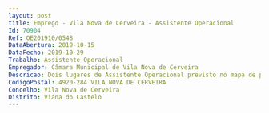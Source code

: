 ```yaml
--- 
layout: post
title: Emprego - Vila Nova de Cerveira - Assistente Operacional
Id: 70904
Ref: OE201910/0548
DataAbertura: 2019-10-15
DataFecho: 2019-10-29
Trabalho: Assistente Operacional
Empregador: Câmara Municipal de Vila Nova de Cerveira
Descricao: Dois lugares de Assistente Operacional previsto no mapa de pessoal desta Câmara Municipal, integrados na Divisão Sociocultural e Desportiva, conforme a seguir se descrimina – Dois postos de trabalho na carreira categoria de Assistente Operacional (Cozinheiros as).
CodigoPostal: 4920-284 VILA NOVA DE CERVEIRA
Concelho: Vila Nova de Cerveira
Distrito: Viana do Castelo
--- 
```

